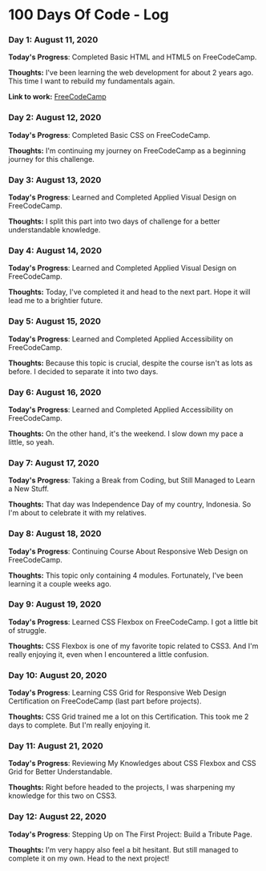 # 100 Days Of Code - Log

### Day 1: August 11, 2020

**Today's Progress**: Completed Basic HTML and HTML5 on FreeCodeCamp.

**Thoughts:** I've been learning the web development for about 2 years ago. This time I want to rebuild my fundamentals again. 

**Link to work:** [FreeCodeCamp](https://www.freecodecamp.org/learn/)


### Day 2: August 12, 2020

**Today's Progress**: Completed Basic CSS on FreeCodeCamp.

**Thoughts:** I'm continuing my journey on FreeCodeCamp as a beginning journey for this challenge. 


### Day 3: August 13, 2020

**Today's Progress**: Learned and Completed Applied Visual Design on FreeCodeCamp.

**Thoughts:** I split this part into two days of challenge for a better understandable knowledge.  


### Day 4: August 14, 2020

**Today's Progress**: Learned and Completed Applied Visual Design on FreeCodeCamp.

**Thoughts:** Today, I've completed it and head to the next part. Hope it will lead me to a brightier future.  


### Day 5: August 15, 2020

**Today's Progress**: Learned and Completed Applied Accessibility on FreeCodeCamp.

**Thoughts:** Because this topic is crucial, despite the course isn't as lots as before. I decided to separate it into two days.  


### Day 6: August 16, 2020

**Today's Progress**: Learned and Completed Applied Accessibility on FreeCodeCamp.

**Thoughts:** On the other hand, it's the weekend. I slow down my pace a little, so yeah.


### Day 7: August 17, 2020

**Today's Progress**: Taking a Break from Coding, but Still Managed to Learn a New Stuff.

**Thoughts:** That day was Independence Day of my country, Indonesia. So I'm about to celebrate it with my relatives.


### Day 8: August 18, 2020

**Today's Progress**: Continuing Course About Responsive Web Design on FreeCodeCamp.

**Thoughts:** This topic only containing 4 modules. Fortunately, I've been learning it a couple weeks ago.


### Day 9: August 19, 2020

**Today's Progress**: Learned CSS Flexbox on FreeCodeCamp. I got a little bit of struggle.

**Thoughts:** CSS Flexbox is one of my favorite topic related to CSS3. And I'm really enjoying it, even when I encountered a little confusion.


### Day 10: August 20, 2020

**Today's Progress**: Learning CSS Grid for Responsive Web Design Certification on FreeCodeCamp (last part before projects).

**Thoughts:** CSS Grid trained me a lot on this Certification. This took me 2 days to complete. But I'm really enjoying it.


### Day 11: August 21, 2020

**Today's Progress**: Reviewing My Knowledges about CSS Flexbox and CSS Grid for Better Understandable.

**Thoughts:** Right before headed to the projects, I was sharpening my knowledge for this two on CSS3.


### Day 12: August 22, 2020

**Today's Progress**: Stepping Up on The First Project: Build a Tribute Page.

**Thoughts:** I'm very happy also feel a bit hesitant. But still managed to complete it on my own. Head to the next project!




